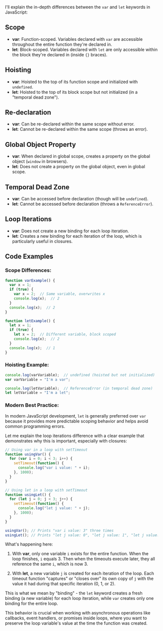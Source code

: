 I'll explain the in-depth differences between the `var` and `let` keywords in JavaScript:

## Scope
- **var**: Function-scoped. Variables declared with `var` are accessible throughout the entire function they're declared in.
- **let**: Block-scoped. Variables declared with `let` are only accessible within the block they're declared in (inside `{}` braces).

## Hoisting
- **var**: Hoisted to the top of its function scope and initialized with `undefined`.
- **let**: Hoisted to the top of its block scope but not initialized (in a "temporal dead zone").

## Re-declaration
- **var**: Can be re-declared within the same scope without error.
- **let**: Cannot be re-declared within the same scope (throws an error).

## Global Object Property
- **var**: When declared in global scope, creates a property on the global object (`window` in browsers).
- **let**: Does not create a property on the global object, even in global scope.

## Temporal Dead Zone
- **var**: Can be accessed before declaration (though will be `undefined`).
- **let**: Cannot be accessed before declaration (throws a `ReferenceError`).

## Loop Iterations
- **var**: Does not create a new binding for each loop iteration.
- **let**: Creates a new binding for each iteration of the loop, which is particularly useful in closures.

## Code Examples

### Scope Differences:
```javascript
function varExample() {
  var x = 1;
  if (true) {
    var x = 2;  // Same variable, overwrites x
    console.log(x);  // 2
  }
  console.log(x);  // 2
}

function letExample() {
  let x = 1;
  if (true) {
    let x = 2;  // Different variable, block scoped
    console.log(x);  // 2
  }
  console.log(x);  // 1
}
```

### Hoisting Example:
```javascript
console.log(varVariable);  // undefined (hoisted but not initialized)
var varVariable = "I'm a var";

console.log(letVariable);  // ReferenceError (in temporal dead zone)
let letVariable = "I'm a let";
```

### Modern Best Practice:
In modern JavaScript development, `let` is generally preferred over `var` because it provides more predictable scoping behavior and helps avoid common programming errors.

Let me explain the loop iterations difference with a clear example that demonstrates why this is important, especially with closures:

```javascript
// Using var in a loop with setTimeout
function usingVar() {
  for (var i = 0; i < 3; i++) {
    setTimeout(function() {
      console.log("var i value: " + i);
    }, 1000);
  }
}

// Using let in a loop with setTimeout
function usingLet() {
  for (let j = 0; j < 3; j++) {
    setTimeout(function() {
      console.log("let j value: " + j);
    }, 1000);
  }
}

usingVar(); // Prints "var i value: 3" three times
usingLet(); // Prints "let j value: 0", "let j value: 1", "let j value: 2"
```

What's happening here:

1. With **var**, only one variable `i` exists for the entire function. When the loop finishes, `i` equals 3. Then when the timeouts execute later, they all reference the same `i`, which is now 3.

2. With **let**, a new variable `j` is created for each iteration of the loop. Each timeout function "captures" or "closes over" its own copy of `j` with the value it had during that specific iteration (0, 1, or 2).

This is what we mean by "binding" - the `let` keyword creates a fresh binding (a new variable) for each loop iteration, while `var` creates only one binding for the entire loop.

This behavior is crucial when working with asynchronous operations like callbacks, event handlers, or promises inside loops, where you want to preserve the loop variable's value at the time the function was created.